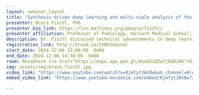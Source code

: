 ```yaml
---
layout: seminar_layout
title: "Synthesis-driven deep learning and multi-scale analysis of the human brain"
presenter: Bruce Fischl, PhD
presenter_bio_link: https://lcn.martinos.org/people/fischl/
presenter_affiliation: Professor of Radiology, Harvard Medical School; Neuroscientist, Massachusetts General Hospital; Director, Computational Core, Athinoula A. Martinos Center for Biomedical Imaging, Massachusetts General Hospital
description: Dr. Fischl discussed technical advancements in deep learning applied to neuroimaging, particularly addressing the challenges posed by the domain gap, which affects the performance of algorithms trained on specific magnetic resonance imaging (MRI) image types. To overcome this, his group has developed synthetic image synthesis techniques that enable networks to learn without bias from real MRI data, facilitating supervised learning in cases where manual annotation is challenging. He reviewed his results from a five-year project focused on creating tools for analyzing data across different scales, from micron-level microscopy to whole-brain MRI, aimed at constructing a detailed cellular and connectional atlas of the human brain.
registration_link: http://broad.io/CHBVSeminar
start_date: 2024-12-06 13:00:00 -0400
end_date: 2024-12-06 14:30:00 -0400
room: Monadnock (<a href="https://maps.app.goo.gl/AoeEG2QZwfj6Q8zQ6">Richard N. Merkin Building</a>)
img: assets/img/bruce_fischl.jpg
video_link: "https://www.youtube.com/watch?v=0jmTytJAV8w&ab_channel=BroadInstitute"
embed_video_link: "https://www.youtube-nocookie.com/embed/0jmTytJAV8w?si=p-XjUqLPelt84yhl"

---
```

